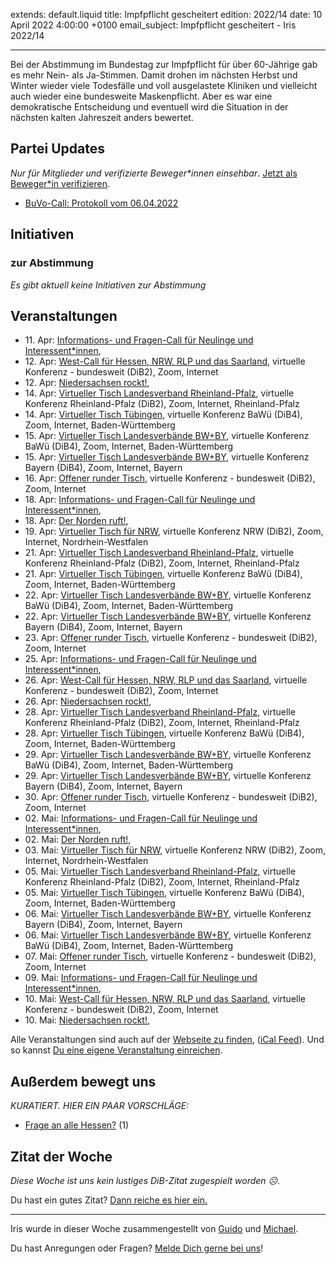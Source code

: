 
extends: default.liquid
title: Impfpflicht gescheitert
edition: 2022/14
date: 10 April 2022 4:00:00 +0100
email_subject: Impfpflicht gescheitert - Iris 2022/14

---
Bei der Abstimmung im Bundestag zur Impfpflicht für über 60-Jährige gab es mehr Nein- als Ja-Stimmen. Damit drohen im nächsten Herbst und Winter wieder viele Todesfälle und voll ausgelastete Kliniken und vielleicht auch wieder eine bundesweite Maskenpflicht. Aber es war eine demokratische Entscheidung und eventuell wird die Situation in der nächsten kalten Jahreszeit anders bewertet.


## Partei Updates

_Nur für Mitglieder und verifizierte Beweger\*innen einsehbar_. [Jetzt als Beweger\*in verifizieren](https://bewegung.jetzt/bewegerin-werden/).

 - [BuVo-Call: Protokoll vom 06.04.2022](https://marktplatz.bewegung.jetzt/t/buvo-call-protokoll-vom-06-04-2022/39429)

## Initiativen

### zur Abstimmung
_Es gibt aktuell keine Initiativen zur Abstimmung_

## Veranstaltungen

 - 11.&nbsp;Apr: [Informations- und Fragen-Call für Neulinge und Interessent*innen](https://bewegung.jetzt/veranstaltungen/informations-und-fragen-call-fuer-neulinge-und-interessentinnen-2022-04-11/), 
 - 12.&nbsp;Apr: [West-Call für Hessen, NRW, RLP und das Saarland](https://bewegung.jetzt/veranstaltungen/west-call-fuer-hessen-nrw-rlp-und-das-saarland-2022-04-12/), virtuelle Konferenz - bundesweit (DiB2), Zoom, Internet
 - 12.&nbsp;Apr: [Niedersachsen rockt!](https://bewegung.jetzt/veranstaltungen/niedersachsen-call-2022-04-12/), 
 - 14.&nbsp;Apr: [Virtueller Tisch Landesverband Rheinland-Pfalz](https://bewegung.jetzt/veranstaltungen/virtueller-tisch-landesverband-rheinland-pfalz-2022-04-14/), virtuelle Konferenz Rheinland-Pfalz (DiB2), Zoom, Internet, Rheinland-Pfalz
 - 14.&nbsp;Apr: [Virtueller Tisch Tübingen](https://bewegung.jetzt/veranstaltungen/virtueller-tisch-tuebingen-2022-04-14/), virtuelle Konferenz BaWü (DiB4), Zoom, Internet, Baden-Württemberg
 - 15.&nbsp;Apr: [Virtueller Tisch Landesverbände BW+BY](https://bewegung.jetzt/veranstaltungen/virtueller-tisch-landesverbaende-bwby-3-2022-04-15/), virtuelle Konferenz BaWü (DiB4), Zoom, Internet, Baden-Württemberg
 - 15.&nbsp;Apr: [Virtueller Tisch Landesverbände BW+BY](https://bewegung.jetzt/veranstaltungen/virtueller-tisch-landesverbaende-bwby-2-2022-04-15/), virtuelle Konferenz Bayern (DiB4), Zoom, Internet, Bayern
 - 16.&nbsp;Apr: [Offener runder Tisch](https://bewegung.jetzt/veranstaltungen/offener-runder-tisch-2022-04-16/), virtuelle Konferenz - bundesweit (DiB2), Zoom, Internet
 - 18.&nbsp;Apr: [Informations- und Fragen-Call für Neulinge und Interessent*innen](https://bewegung.jetzt/veranstaltungen/informations-und-fragen-call-fuer-neulinge-und-interessentinnen-2022-04-18/), 
 - 18.&nbsp;Apr: [Der Norden ruft!](https://bewegung.jetzt/veranstaltungen/der-norden-ruft-2022-04-18/), 
 - 19.&nbsp;Apr: [Virtueller Tisch für NRW](https://bewegung.jetzt/veranstaltungen/virtueller-tisch-landesverbaende-bwby-2022-04-19/), virtuelle Konferenz NRW (DiB2), Zoom, Internet, Nordrhein-Westfalen
 - 21.&nbsp;Apr: [Virtueller Tisch Landesverband Rheinland-Pfalz](https://bewegung.jetzt/veranstaltungen/virtueller-tisch-landesverband-rheinland-pfalz-2022-04-21/), virtuelle Konferenz Rheinland-Pfalz (DiB2), Zoom, Internet, Rheinland-Pfalz
 - 21.&nbsp;Apr: [Virtueller Tisch Tübingen](https://bewegung.jetzt/veranstaltungen/virtueller-tisch-tuebingen-2022-04-21/), virtuelle Konferenz BaWü (DiB4), Zoom, Internet, Baden-Württemberg
 - 22.&nbsp;Apr: [Virtueller Tisch Landesverbände BW+BY](https://bewegung.jetzt/veranstaltungen/virtueller-tisch-landesverbaende-bwby-3-2022-04-22/), virtuelle Konferenz BaWü (DiB4), Zoom, Internet, Baden-Württemberg
 - 22.&nbsp;Apr: [Virtueller Tisch Landesverbände BW+BY](https://bewegung.jetzt/veranstaltungen/virtueller-tisch-landesverbaende-bwby-2-2022-04-22/), virtuelle Konferenz Bayern (DiB4), Zoom, Internet, Bayern
 - 23.&nbsp;Apr: [Offener runder Tisch](https://bewegung.jetzt/veranstaltungen/offener-runder-tisch-2022-04-23/), virtuelle Konferenz - bundesweit (DiB2), Zoom, Internet
 - 25.&nbsp;Apr: [Informations- und Fragen-Call für Neulinge und Interessent*innen](https://bewegung.jetzt/veranstaltungen/informations-und-fragen-call-fuer-neulinge-und-interessentinnen-2022-04-25/), 
 - 26.&nbsp;Apr: [West-Call für Hessen, NRW, RLP und das Saarland](https://bewegung.jetzt/veranstaltungen/west-call-fuer-hessen-nrw-rlp-und-das-saarland-2022-04-26/), virtuelle Konferenz - bundesweit (DiB2), Zoom, Internet
 - 26.&nbsp;Apr: [Niedersachsen rockt!](https://bewegung.jetzt/veranstaltungen/niedersachsen-call-2022-04-26/), 
 - 28.&nbsp;Apr: [Virtueller Tisch Landesverband Rheinland-Pfalz](https://bewegung.jetzt/veranstaltungen/virtueller-tisch-landesverband-rheinland-pfalz-2022-04-28/), virtuelle Konferenz Rheinland-Pfalz (DiB2), Zoom, Internet, Rheinland-Pfalz
 - 28.&nbsp;Apr: [Virtueller Tisch Tübingen](https://bewegung.jetzt/veranstaltungen/virtueller-tisch-tuebingen-2022-04-28/), virtuelle Konferenz BaWü (DiB4), Zoom, Internet, Baden-Württemberg
 - 29.&nbsp;Apr: [Virtueller Tisch Landesverbände BW+BY](https://bewegung.jetzt/veranstaltungen/virtueller-tisch-landesverbaende-bwby-3-2022-04-29/), virtuelle Konferenz BaWü (DiB4), Zoom, Internet, Baden-Württemberg
 - 29.&nbsp;Apr: [Virtueller Tisch Landesverbände BW+BY](https://bewegung.jetzt/veranstaltungen/virtueller-tisch-landesverbaende-bwby-2-2022-04-29/), virtuelle Konferenz Bayern (DiB4), Zoom, Internet, Bayern
 - 30.&nbsp;Apr: [Offener runder Tisch](https://bewegung.jetzt/veranstaltungen/offener-runder-tisch-2022-04-30/), virtuelle Konferenz - bundesweit (DiB2), Zoom, Internet
 - 02.&nbsp;Mai: [Informations- und Fragen-Call für Neulinge und Interessent*innen](https://bewegung.jetzt/veranstaltungen/informations-und-fragen-call-fuer-neulinge-und-interessentinnen-2022-05-02/), 
 - 02.&nbsp;Mai: [Der Norden ruft!](https://bewegung.jetzt/veranstaltungen/der-norden-ruft-2022-05-02/), 
 - 03.&nbsp;Mai: [Virtueller Tisch für NRW](https://bewegung.jetzt/veranstaltungen/virtueller-tisch-landesverbaende-bwby-2022-05-03/), virtuelle Konferenz NRW (DiB2), Zoom, Internet, Nordrhein-Westfalen
 - 05.&nbsp;Mai: [Virtueller Tisch Landesverband Rheinland-Pfalz](https://bewegung.jetzt/veranstaltungen/virtueller-tisch-landesverband-rheinland-pfalz-2022-05-05/), virtuelle Konferenz Rheinland-Pfalz (DiB2), Zoom, Internet, Rheinland-Pfalz
 - 05.&nbsp;Mai: [Virtueller Tisch Tübingen](https://bewegung.jetzt/veranstaltungen/virtueller-tisch-tuebingen-2022-05-05/), virtuelle Konferenz BaWü (DiB4), Zoom, Internet, Baden-Württemberg
 - 06.&nbsp;Mai: [Virtueller Tisch Landesverbände BW+BY](https://bewegung.jetzt/veranstaltungen/virtueller-tisch-landesverbaende-bwby-2-2022-05-06/), virtuelle Konferenz Bayern (DiB4), Zoom, Internet, Bayern
 - 06.&nbsp;Mai: [Virtueller Tisch Landesverbände BW+BY](https://bewegung.jetzt/veranstaltungen/virtueller-tisch-landesverbaende-bwby-3-2022-05-06/), virtuelle Konferenz BaWü (DiB4), Zoom, Internet, Baden-Württemberg
 - 07.&nbsp;Mai: [Offener runder Tisch](https://bewegung.jetzt/veranstaltungen/offener-runder-tisch-2022-05-07/), virtuelle Konferenz - bundesweit (DiB2), Zoom, Internet
 - 09.&nbsp;Mai: [Informations- und Fragen-Call für Neulinge und Interessent*innen](https://bewegung.jetzt/veranstaltungen/informations-und-fragen-call-fuer-neulinge-und-interessentinnen-2022-05-09/), 
 - 10.&nbsp;Mai: [West-Call für Hessen, NRW, RLP und das Saarland](https://bewegung.jetzt/veranstaltungen/west-call-fuer-hessen-nrw-rlp-und-das-saarland-2022-05-10/), virtuelle Konferenz - bundesweit (DiB2), Zoom, Internet
 - 10.&nbsp;Mai: [Niedersachsen rockt!](https://bewegung.jetzt/veranstaltungen/niedersachsen-call-2022-05-10/), 

Alle Veranstaltungen sind auch auf der [Webseite zu finden](https://bewegung.jetzt/veranstaltungen/), ([iCal Feed](https://bewegung.jetzt/?ical=1)). Und so kannst [Du eine eigene Veranstaltung einreichen](https://marktplatz.bewegung.jetzt/t/eine-veranstaltung-auf-der-webseite-einreichen/21379).


## Außerdem bewegt uns

_KURATIERT. HIER EIN PAAR VORSCHLÄGE:_
 - [Frage an alle Hessen?](https://marktplatz.bewegung.jetzt/t/frage-an-alle-hessen/39430) (1)


## Zitat der Woche
_Diese Woche ist uns kein lustiges DiB-Zitat zugespielt worden ☹._

Du hast ein gutes Zitat? [Dann reiche es hier ein.](https://marktplatz.bewegung.jetzt/t/fortsetzung-lustige-dib-zitate/24431)


---

Iris wurde in dieser Woche zusammengestellt von [Guido](https://marktplatz.bewegung.jetzt/u/Guido/) und [Michael](https://marktplatz.bewegung.jetzt/u/MichaelVoss/).

Du hast Anregungen oder Fragen? [Melde Dich gerne bei uns](https://marktplatz.bewegung.jetzt/t/neu-iris-die-woechtliche-zusammenfasssung-zum-sonntagsbrunch/10990)!

